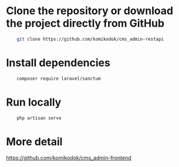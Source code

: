 # Clone the repository or download the project directly from GitHub
```bash
    git clone https://github.com/komikodok/cms_admin-restapi
```

# Install dependencies

```bash
    composer require laravel/sanctum
```

# Run locally

```bash
    php artisan serve
```

# More detail
https://github.com/komikodok/cms_admin-frontend
